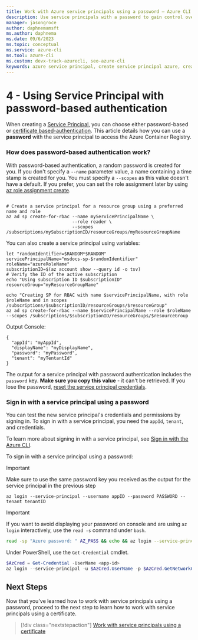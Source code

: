 ```yaml
---
title: Work with Azure service principals using a password – Azure CLI | Microsoft Docs
description: Use service principals with a password to gain control over which Azure resources can be accessed.
manager: jasongroce
author: daphnemamsft
ms.author: daphnema
ms.date: 09/6/2023
ms.topic: conceptual
ms.service: azure-cli
ms.tool: azure-cli
ms.custom: devx-track-azurecli, seo-azure-cli
keywords: azure service principal, create service principal azure, create service principal azure cli
---
```


# 4 - Using Service Principal with password-based authentication

When creating a [Service Principal](./azure-cli-sp-tutorial-1.md), you can choose either password-based or [certificate based-authentication](./azure-cli-sp-tutorial-5.md). This article details how you can use a **password** with the service principal to access the Azure Container Registry.

### How does password-based authentication work?

With password-based authentication, a random password is created for you. If you don't specify a `--name` parameter value, a name containing a time stamp is created for you.  You must specify a `--scopes` as this value doesn't have a default.  If you prefer, you can set the role assignment later by using [az role assignment create](/cli/azure/role/assignment#az-role-assignment-create).

```azurecli-interactive

# Create a service principal for a resource group using a preferred name and role
az ad sp create-for-rbac --name myServicePrincipalName \
                         --role reader \
                         --scopes /subscriptions/mySubscriptionID/resourceGroups/myResourceGroupName
```

You can also create a service principal using variables:

```azurecli-interactive
let "randomIdentifier=$RANDOM*$RANDOM"  
servicePrincipalName="msdocs-sp-$randomIdentifier"
roleName="azureRoleName"
subscriptionID=$(az account show --query id -o tsv)
# Verify the ID of the active subscription
echo "Using subscription ID $subscriptionID"
resourceGroup="myResourceGroupName"

echo "Creating SP for RBAC with name $servicePrincipalName, with role $roleName and in scopes /subscriptions/$subscriptionID/resourceGroups/$resourceGroup"
az ad sp create-for-rbac --name $servicePrincipalName --role $roleName --scopes /subscriptions/$subscriptionID/resourceGroups/$resourceGroup
```

Output Console:

```
{
  "appId": "myAppId",
  "displayName": "myDisplayName",
  "password": "myPassword",
  "tenant": "myTentantId"
}

```

The output for a service principal with password authentication includes the `password` key. __Make sure you copy this value__ - it can't be retrieved. If you lose the password, [reset the service principal credentials](./azure-cli-sp-tutorial-7.md).

### Sign in with a service principal using a password

You can test the new service principal's credentials and permissions by signing in. To sign in with a service principal, you need the `appId`, `tenant`, and credentials.

To learn more about signing in with a service principal, see [Sign in with the Azure CLI](authenticate-azure-cli.md).

To sign in with a service principal using a password:

> [!IMPORTANT]
> Make sure to use the same password key you received as the output for the service principal in the previous step

```azurecli-interactive
az login --service-principal --username appID --password PASSWORD --tenant tenantID
```

> [!IMPORTANT]
> If you want to avoid displaying your password on console and are using `az login` interactively,
> use the `read -s` command under `bash`.
>
> ```bash
> read -sp "Azure password: " AZ_PASS && echo && az login --service-principal -u <app-id> -p $AZ_PASS --tenant <tenant>
> ```
>
> Under PowerShell, use the `Get-Credential` cmdlet.
>
> ```powershell
> $AzCred = Get-Credential -UserName <app-id>
> az login --service-principal -u $AzCred.UserName -p $AzCred.GetNetworkCredential().Password --tenant <tenant>
> ```


## Next Steps

Now that you've learned how to work with service principals using a password, proceed to the next step to learn how to work with service principals using a certificate.

> [!div class="nextstepaction"]
> [Work with service principals using a certificate](./azure-cli-sp-tutorial-5.md)